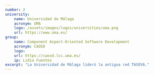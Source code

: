 ```yaml
---
number: 2
university:
    name: Universidad de Málaga
    acronym: UMA
    logo: /assets/images/logos/universities/uma.png
    url: https://www.uma.es/
group: 
    name: Component Aspect-Oriented Software Development
    acronym: CAOSD
    logo:
    url: https://caosd.lcc.uma.es/
    ip: Lidia Fuentes
excerpt: "La Universidad de Málaga lideró la antigua red TASOVA."
---
```

